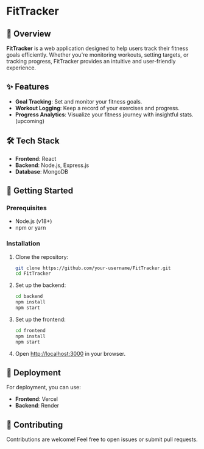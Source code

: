 # FitTracker

## 🚀 Overview
**FitTracker** is a web application designed to help users track their fitness goals efficiently. Whether you're monitoring workouts, setting targets, or tracking progress, FitTracker provides an intuitive and user-friendly experience.

## ✨ Features
- **Goal Tracking**: Set and monitor your fitness goals.
- **Workout Logging**: Keep a record of your exercises and progress.
- **Progress Analytics**: Visualize your fitness journey with insightful stats. (upcoming)

## 🛠️ Tech Stack
- **Frontend**: React
- **Backend**: Node.js, Express.js
- **Database**: MongoDB

## 📌 Getting Started
### Prerequisites
- Node.js (v18+)
- npm or yarn

### Installation
1. Clone the repository:
   ```sh
   git clone https://github.com/your-username/FitTracker.git
   cd FitTracker
   ```
2. Set up the backend:
   ```sh
   cd backend
   npm install
   npm start
   ```
3. Set up the frontend:
   ```sh
   cd frontend
   npm install
   npm start
   ```
4. Open [http://localhost:3000](http://localhost:3000) in your browser.

## 🚀 Deployment
For deployment, you can use:
- **Frontend**: Vercel
- **Backend**: Render

## 🤝 Contributing
Contributions are welcome! Feel free to open issues or submit pull requests.


